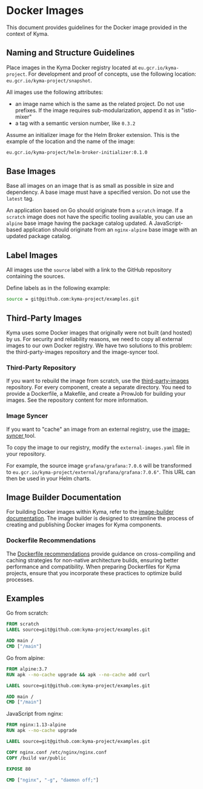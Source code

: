 # Docker Images

This document provides guidelines for the Docker image provided in the context of Kyma.

## Naming and Structure Guidelines

Place images in the Kyma Docker registry located at `eu.gcr.io/kyma-project`. For development and proof of concepts, use the following location: `eu.gcr.io/kyma-project/snapshot`.

All images use the following attributes:

- an image name which is the same as the related project. Do not use prefixes. If the image requires sub-modularization, append it as in "istio-mixer"
- a tag with a semantic version number, like `0.3.2`

Assume an initializer image for the Helm Broker extension. This is the example of the location and the name of the image:

```bash
eu.gcr.io/kyma-project/helm-broker-initializer:0.1.0
```

## Base Images

Base all images on an image that is as small as possible in size and dependency. A base image must have a specified version. Do not use the `latest` tag.

An application based on Go should originate from a `scratch` image. If a `scratch` image does not have the specific tooling available, you can use an `alpine` base image having the package catalog updated.
A JavaScript-based application should originate from an `nginx-alpine` base image with an updated package catalog.

## Label Images

All images use the `source` label with a link to the GitHub repository containing the sources.

Define labels as in the following example:

```bash
source = git@github.com:kyma-project/examples.git
```

## Third-Party Images

Kyma uses some Docker images that originally were not built (and hosted) by us.
For security and reliability reasons, we need to copy all external images to our own Docker registry.
We have two solutions to this problem: the third-party-images repository and the image-syncer tool.

### Third-Party Repository

If you want to rebuild the image from scratch, use the [third-party-images](https://github.com/kyma-incubator/third-party-images) repository.
For every component, create a separate directory. You need to provide a Dockerfile, a Makefile, and create a ProwJob for building your images.
See the repository content for more information.

### Image Syncer

If you want to "cache" an image from an external registry, use the [image-syncer
](https://github.com/kyma-project/test-infra/tree/main/cmd/image-syncer)
tool.

To copy the image to our registry, modify the `external-images.yaml` file in your repository.

For example, the source image `grafana/grafana:7.0.6` will be transformed to `eu.gcr.io/kyma-project/external/grafana/grafana:7.0.6"`.
This URL can then be used in your Helm charts.

## Image Builder Documentation

For building Docker images within Kyma, refer to the [image-builder documentation](https://github.com/kyma-project/test-infra/blob/main/cmd/image-builder/README.md).
The image builder is designed to streamline the process of creating and publishing Docker images for Kyma components.

### Dockerfile Recommendations

The [Dockerfile recommendations](https://github.com/kyma-project/test-infra/blob/main/cmd/image-builder/README.md#L206)
provide guidance on cross-compiling and caching strategies for non-native architecture builds, ensuring better performance and compatibility.
When preparing Dockerfiles for Kyma projects, ensure that you incorporate these practices to optimize build processes.

## Examples

Go from scratch:

```Dockerfile
FROM scratch
LABEL source=git@github.com:kyma-project/examples.git

ADD main /
CMD ["/main"]
```

Go from alpine:

```Dockerfile
FROM alpine:3.7
RUN apk --no-cache upgrade && apk --no-cache add curl

LABEL source=git@github.com:kyma-project/examples.git

ADD main /
CMD ["/main"]
```

JavaScript from nginx:

```Dockerfile
FROM nginx:1.13-alpine
RUN apk --no-cache upgrade

LABEL source=git@github.com:kyma-project/examples.git

COPY nginx.conf /etc/nginx/nginx.conf
COPY /build var/public

EXPOSE 80

CMD ["nginx", "-g", "daemon off;"]
```
